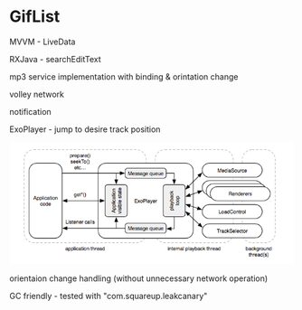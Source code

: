 # GifList
MVVM - LiveData

RXJava - searchEditText

mp3 service implementation with binding & orintation change

volley network

notification 

ExoPlayer - jump to desire track position

![intro](media/exo.png)

orientaion change handling (without unnecessary network operation)

GC friendly - tested with "com.squareup.leakcanary"

